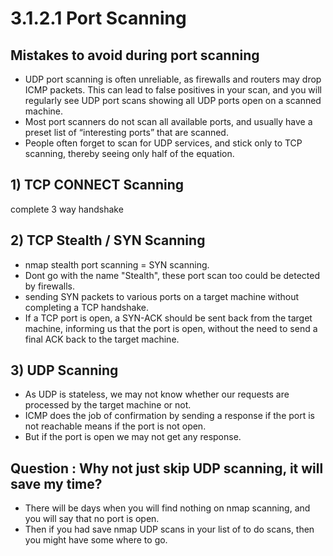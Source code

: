 # 3.1.2.1 Port Scanning

## Mistakes to avoid during port scanning

*  UDP port scanning is often unreliable, as firewalls and routers may drop ICMP packets. This can lead to false positives in your scan, and you will regularly see UDP port scans showing all UDP ports open on a scanned machine.
* Most port scanners do not scan all available ports, and usually have a preset list of “interesting ports” that are scanned.
* People often forget to scan for UDP services, and stick only to TCP scanning, thereby seeing only half of the equation.

## 1\) TCP CONNECT Scanning

complete 3 way handshake

## 2\) TCP Stealth / SYN Scanning

* nmap stealth port scanning = SYN scanning.
* Dont go with the name "Stealth", these port scan too could be detected by firewalls.
* sending SYN packets to various ports on a target machine without completing a TCP handshake.
* If a TCP port is open, a SYN-ACK should be sent back from the target machine, informing us that the port is open, without the need to send a final ACK back to the target machine.

## 3\) UDP Scanning

* As UDP is stateless, we may not know whether our requests are processed by the target machine or not.
* ICMP does the job of confirmation by sending a response if the port is not reachable means if the port is not open.
* But if the port is open we may not get any response.

## Question : Why not just skip UDP scanning, it will save my time?

* There will be days when you will find nothing on nmap scanning, and you will say that no port is open.
* Then if you had save nmap UDP scans in your list of to do scans, then you might have some where to go.

 

## 



